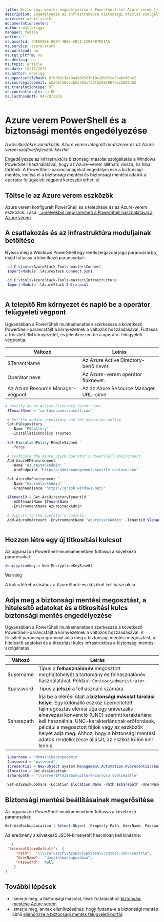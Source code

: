 ```yaml
---
title: Biztonsági mentés engedélyezése a PowerShell-lel Azure verem |} Microsoft Docs
description: Engedélyezze az infrastruktúra biztonsági másolat szolgáltatás a Windows PowerShell használatával, hogy az Azure-verem állítható vissza, ha hiba történik.
services: azure-stack
documentationcenter: ''
author: mattbriggs
manager: femila
editor: ''
ms.assetid: 7DFEFEBE-D6B7-4BE0-ADC1-1C01FB7E81A6
ms.service: azure-stack
ms.workload: na
ms.tgt_pltfrm: na
ms.devlang: na
ms.topic: article
ms.date: 12/15/2017
ms.author: mabrigg
ms.openlocfilehash: 6fbd82c3d49a4d64523bf0e10b67ce3aabe96de2
ms.sourcegitcommit: e2adef58c03b0a780173df2d988907b5cb809c82
ms.translationtype: MT
ms.contentlocale: hu-HU
ms.lasthandoff: 04/28/2018
---
```

# <a name="enable-backup-for-azure-stack-with-powershell"></a>Azure verem PowerShell és a biztonsági mentés engedélyezése

*A következőkre vonatkozik: Azure verem integrált rendszerek és az Azure verem szoftverfejlesztői készlet*

Engedélyezze az infrastruktúra biztonsági másolat szolgáltatás a Windows PowerShell használatával, hogy az Azure-verem állítható vissza, ha hiba történik. A PowerShell-parancsmagokat engedélyezése a biztonsági mentés, indítsa el a biztonsági mentési és biztonsági mentési adatok a operátor felügyeleti végpont keresztül érheti el.

## <a name="download-azure-stack-tools"></a>Töltse le az Azure verem eszközök

Azure verem konfigurált PowerShell és a telepítése és az Azure-verem eszközök. Lásd: [, amelyekből megismerheti a PowerShell használatával a Azure verem](https://docs.microsoft.com/azure/azure-stack/azure-stack-powershell-configure-quickstart).

##  <a name="load-the-connect-and-infrastructure-modules"></a>A csatlakozás és az infrastruktúra moduljainak betöltése

Nyissa meg a Windows PowerShell egy rendszergazdai jogú parancssorba, majd futtassa a következő parancsokat:

   ```powershell
    cd C:\tools\AzureStack-Tools-master\Connect
    Import-Module .\AzureStack.Connect.psm1
    
    cd C:\tools\AzureStack-Tools-master\Infrastructure
    Import-Module .\AzureStack.Infra.psm1 
    
   ```

##  <a name="setup-rm-environment-and-log-into-the-operator-management-endpoint"></a>A telepítő Rm környezet és napló be a operátor felügyeleti végpont

Ugyanabban a PowerShell munkamenetben szerkessze a következő PowerShell-parancsfájlt a környezetnek a változók hozzáadásával. Futtassa a frissített RM környezetet, és jelentkezzen be a operátor felügyeleti végpontja.

| Változó    | Leírás |
|---          |---          |
| $TenantName | Az Azure Active Directory-bérlő nevét. |
| Operátor neve        | Az Azure-verem operátor fióknevet. |
| Az Azure Resource Manager-végpont | Az az Azure Resource Manager URL-címe |

   ```powershell
   # Specify Azure Active Directory tenant name
    $TenantName = "contoso.onmicrosoft.com"
    
    # Set the module repository and the execution policy
    Set-PSRepository `
      -Name "PSGallery" `
      -InstallationPolicy Trusted
    
    Set-ExecutionPolicy RemoteSigned `
      -force
    
    # Configure the Azure Stack operator’s PowerShell environment.
    Add-AzureRMEnvironment `
      -Name "AzureStackAdmin" `
      -ArmEndpoint "https://adminmanagement.seattle.contoso.com"
    
    Set-AzureRmEnvironment `
      -Name "AzureStackAdmin" `
      -GraphAudience "https://graph.windows.net/"
    
    $TenantID = Get-AzsDirectoryTenantId `
      -AADTenantName $TenantName `
      -EnvironmentName AzureStackAdmin
    
    # Sign-in to the operator's console.
    Add-AzureRmAccount -EnvironmentName "AzureStackAdmin" -TenantId $TenantID 
    
   ```
## <a name="generate-a-new-encryption-key"></a>Hozzon létre egy új titkosítási kulcsot

Az ugyanazon PowerShell-munkamenetben futtassa a következő parancsokat:

   ```powershell
   $encryptionkey = New-EncryptionKeyBase64
   ```

> [!Warning]  
> A kulcs létrehozásához a AzureStack-eszközöket kell használnia.

## <a name="provide-the-backup-share-credentials-and-encryption-key-to-enable-backup"></a>Adja meg a biztonsági mentési megosztást, a hitelesítő adatokat és a titkosítási kulcs biztonsági mentés engedélyezése

Ugyanabban a PowerShell munkamenetben szerkessze a következő PowerShell-parancsfájlt a környezetnek a változók hozzáadásával. A frissített parancsprogrammal adja meg a biztonsági mentési megosztást, a hitelesítő adatokat és a titkosítási kulcs infrastruktúra a biztonsági mentési szolgáltatás.

| Változó        | Leírás   |
|---              |---                                        |
| $username       | Típus a **felhasználónév** megosztott meghajtóhelyét a tartomány és felhasználónév használatával. Például: `Contoso\administrator`. |
| $password       | Típus a **jelszó** a felhasználó számára. |
| $sharepath      | Írja be a elérési útját a **biztonsági másolat tárolási helye**. Egy különálló eszköz üzemeltetett fájlmegosztás elérési útja egy univerzális elnevezési konvenció (UNC) szerinti karakterlánc kell használnia. UNC-karakterláncnak erőforrások, például a megosztott fájlok vagy az eszközök helyét adja meg. Ahhoz, hogy a biztonsági mentési adatok rendelkezésre állását, az eszköz külön kell lennie. |

   ```powershell
    $username = "domain\backupoadmin"
    $password = "password"
    $credential = New-Object System.Management.Automation.PSCredential($username, ($password| ConvertTo-SecureString -asPlainText -Force))  
    $location = Get-AzsLocation
    $sharepath = "\\serverIP\AzSBackupStore\contoso.com\seattle"
    
    Set-AzSBackupShare -Location $location.Name -Path $sharepath -UserName $credential.UserName -Password $credential.GetNetworkCredential().password -EncryptionKey $encryptionkey
   ```
   
##  <a name="confirm-backup-settings"></a>Biztonsági mentési beállításainak megerősítése

Az ugyanazon PowerShell-munkamenetben futtassa a következő parancsokat:

   ```powershell
   Get-AzsBackupLocation | Select-Object -Property Path, UserName, Password | ConvertTo-Json 
   ```

Az eredmény a következő JSON-kimenetét hasonlóan kell kinéznie:

   ```json
      {
    "ExternalStoreDefault":  {
        "Path":  "\\\\serverIP\\AzSBackupStore\\contoso.com\\seattle",
        "UserName":  "domain\backupoadmin",
        "Password":  null
       }
   } 
   ```

## <a name="next-steps"></a>További lépések

 - Ismerje meg, a biztonsági másolat, lásd: futtatásához [biztonsági mentése Azure verem](azure-stack-backup-back-up-azure-stack.md ).  
- Ismerje meg, annak ellenőrzéséhez, hogy futtatta-e a biztonsági mentés című [ellenőrizze a biztonsági mentés felügyeleti portál](azure-stack-backup-back-up-azure-stack.md ).

